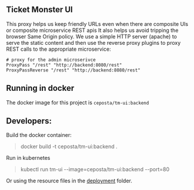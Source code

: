 ## Ticket Monster UI

This proxy helps us keep friendly URLs even when there are composite UIs or composite microservice REST apis
It also helps us avoid tripping the browser Same Origin policy. We use a simple HTTP server (apache) to serve the static content and then use the reverse proxy plugins to proxy REST calls to the appropriate microservice:

```
# proxy for the admin microserivce
ProxyPass "/rest" "http://backend:8080/rest"
ProxyPassReverse "/rest" "http://backend:8080/rest"
```


## Running in docker

The docker image for this project is `ceposta/tm-ui:backend`

## Developers:

Build the docker container:

> docker build -t ceposta/tm-ui:backend .

Run in kubernetes

> kubectl run tm-ui --image=ceposta/tm-ui:backend --port=80

Or using the resource files in the [deployment](../deployment/kubernetes/core/frontend/) folder.

